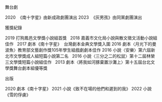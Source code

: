 
舞台劇

2020  《南十字星》由新成政劇團演出
2023  《灰男孩》由同黨劇團演出

獲獎紀錄  
 
2019 打狗鳳邑文學獎小說組首獎  
2018 嘉義市文化局小說與散文徵文活動小說組佳作  
2017 劇本《南十字星》  台灣劇本金典文學獎入圍
2016 劇本〈月光下的曼波魚〉教育部文藝創作獎105年學生組戲劇劇本佳作
2016 小說〈安樂〉第六屆新北市文學獎成人組短篇小說第二名  
2016 小說〈三分之二的松鼠〉第十二屆林榮三文學獎短篇小說組佳作  
2013 劇本〈將我如河豚棄置沙灘上〉第十五屆台北文學獎舞台劇本組優等獎  



出版

2020 劇本《南十字星》
2021 小說《致不在場的他們和遲到的我》
2022 小說《雪的俘虜》